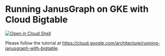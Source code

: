 # Running JanusGraph on GKE with Cloud Bigtable

[![Open in Cloud Shell](https://gstatic.com/cloudssh/images/open-btn.svg)](https://ssh.cloud.google.com/cloudshell/editor?cloudshell_git_repo=https://github.com/GoogleCloudPlatform/bigtable-janusgraph-helm&cloudshell_tutorial=README.md)

Please follow the tutorial at https://cloud.google.com/architecture/running-janusgraph-with-bigtable.